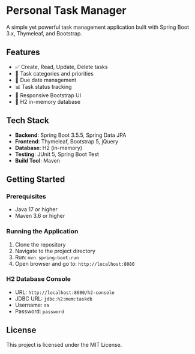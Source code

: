 # Personal Task Manager
A simple yet powerful task management application built with Spring Boot 3.x, Thymeleaf, and Bootstrap.

## Features
- ✅ Create, Read, Update, Delete tasks
- 📝 Task categories and priorities
- 🎯 Due date management
- 📊 Task status tracking
- 🎨 Responsive Bootstrap UI
- 💾 H2 in-memory database

## Tech Stack
- **Backend**: Spring Boot 3.5.5, Spring Data JPA
- **Frontend**: Thymeleaf, Bootstrap 5, jQuery
- **Database**: H2 (in-memory)
- **Testing**: JUnit 5, Spring Boot Test
- **Build Tool**: Maven

## Getting Started

### Prerequisites
- Java 17 or higher
- Maven 3.6 or higher

### Running the Application
1. Clone the repository
2. Navigate to the project directory
3. Run: `mvn spring-boot:run`
4. Open browser and go to: `http://localhost:8080`

### H2 Database Console
- URL: `http://localhost:8080/h2-console`
- JDBC URL: `jdbc:h2:mem:taskdb`
- Username: `sa`
- Password: `password`

## License
This project is licensed under the MIT License.